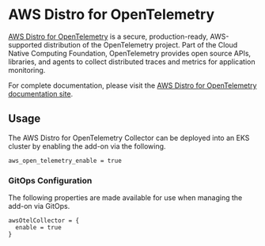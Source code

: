 # AWS Distro for OpenTelemetry

[AWS Distro for OpenTelemetry](https://aws.amazon.com/otel) is a secure, production-ready, AWS-supported distribution of the OpenTelemetry project. Part of the Cloud Native Computing Foundation, OpenTelemetry provides open source APIs, libraries, and agents to collect distributed traces and metrics for application monitoring.

For complete documentation, please visit the [AWS Distro for OpenTelemetry documentation site](https://aws-otel.github.io/).

## Usage

The AWS Distro for OpenTelemetry Collector can be deployed into an EKS cluster by enabling the add-on via the following.

```
aws_open_telemetry_enable = true
```

### GitOps Configuration

The following properties are made available for use when managing the add-on via GitOps.

```
awsOtelCollector = {
  enable = true
}
```
